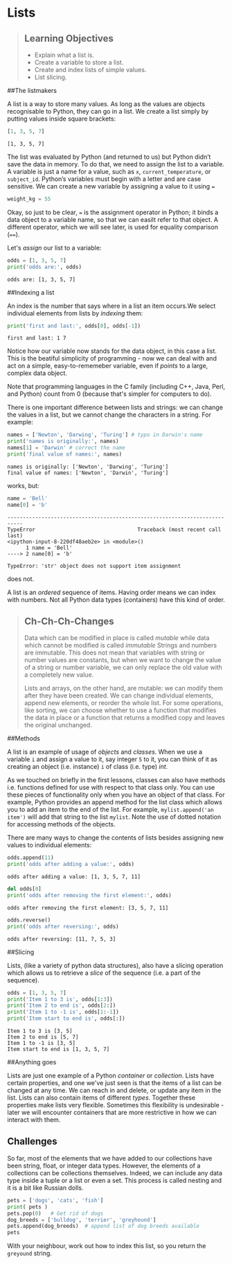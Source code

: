 
# Lists

> ## Learning Objectives
>
> *   Explain what a list is.
> *   Create a variable to store a list.
> *   Create and index lists of simple values.
> *   List slicing.

##The listmakers

 A list is a way to store many values. As long as the values are objects recognisable to Python, they can go in a list. We create a list simply by putting values inside square brackets:

```python
[1, 3, 5, 7]
```
```
[1, 3, 5, 7]
```

The list was evaluated by Python (and returned to us) but Python didn’t save the data in memory. To do that, we need to assign the list to a variable. A variable is just a name for a value, such as `x`, `current_temperature`, or `subject_id`. Python’s variables must begin with a letter and are case sensitive. We can create a new variable by assigning a value to it using `=`

```python
weight_kg = 55
```

Okay, so just to be clear, `=` is the assignment operator in Python; it binds a data object to a variable name, so that we can easilt refer to that object. A different operator, which we will see later, is used for equality comparison (`==`).

Let's _assign_ our list to a variable:

```python
odds = [1, 3, 5, 7]
print('odds are:', odds)
```
```
odds are: [1, 3, 5, 7]
```

##Indexing a list

An index is the number that says where in a list an item occurs.We select individual elements from lists by _indexing_ them:

```python
print('first and last:', odds[0], odds[-1])
```
```
first and last: 1 7
```

Notice how our variable now stands for the data object, in this case a list. This is the beatiful simplicity of programming - now we can deal with and act on a simple, easy-to-rememeber variable, even if _points_ to a large, complex data object.

Note that programming languages in the C family (including C++, Java, Perl, and Python) count from 0 (because that's simpler for computers to do).

There is one important difference between lists and strings: we can change the values in a list, but we cannot change the characters in a string. For example:

```python
names = ['Newton', 'Darwing', 'Turing'] # typo in Darwin's name
print('names is originally:', names)
names[1] = 'Darwin' # correct the name
print('final value of names:', names)
```
```
names is originally: ['Newton', 'Darwing', 'Turing']
final value of names: ['Newton', 'Darwin', 'Turing']
```

works, but:

```python
name = 'Bell'
name[0] = 'b'
```
```
---------------------------------------------------------------------------
TypeError                                 Traceback (most recent call last)
<ipython-input-8-220df48aeb2e> in <module>()
      1 name = 'Bell'
----> 2 name[0] = 'b'

TypeError: 'str' object does not support item assignment
```

does not.

A list is an _ordered_ sequence of items. Having order means we can index with numbers. Not all Python data types (containers) have this kind of order.  


> ## Ch-Ch-Ch-Changes
>
> Data which can be modified in place is called _mutable_
> while data which cannot be modified is called _immutable_
> Strings and numbers are immutable. This does not mean that variables with string or number values are constants,
> but when we want to change the value of a string or number variable, we can only replace the old value
> with a completely new value.
>
> Lists and arrays, on the other hand, are mutable: we can modify them after they have been created. We can
> change individual elements, append new elements, or reorder the whole list.  For some operations, like
> sorting, we can choose whether to use a function that modifies the data in place or a function that returns a
> modified copy and leaves the original unchanged.


##Methods

A list is an example of usage of _objects_ and _classes_. When we use a variable `i` and assign a value to it, say integer `5` to it, you can think of it as creating an object (i.e. instance) `i` of class (i.e. type) _int_.

As we touched on briefly in the first lessons, classes can also have methods i.e. functions defined for use with respect to that class only. You can use these pieces of functionality only when you have an object of that class. For example, Python provides an append method for the list class which allows you to add an item to the end of the list. For example, `mylist.append('an item')` will add that string to the list `mylist`. Note the use of dotted notation for accessing methods of the objects.

There are many ways to change the contents of lists besides assigning new values to individual elements:

```python
odds.append(11)
print('odds after adding a value:', odds)
```

```
odds after adding a value: [1, 3, 5, 7, 11]
```

```python
del odds[0]
print('odds after removing the first element:', odds)
```

```
odds after removing the first element: [3, 5, 7, 11]
```

```python
odds.reverse()
print('odds after reversing:', odds)
```

```
odds after reversing: [11, 7, 5, 3]
```


##Slicing

Lists, (like a variety of python data structures), also have a slicing operation which allows us to retrieve a _slice_ of the sequence (i.e. a part of the sequence).


```python
odds = [1, 3, 5, 7]
print('Item 1 to 3 is', odds[1:3])
print('Item 2 to end is', odds[2:])
print('Item 1 to -1 is', odds[1:-1])
print('Item start to end is', odds[:])
```
```
Item 1 to 3 is [3, 5]
Item 2 to end is [5, 7]
Item 1 to -1 is [3, 5]
Item start to end is [1, 3, 5, 7]
```

##Anything goes

Lists are just one example of a Python _container_ or _collection_. Lists have certain properties, and one we've just seen is that the items of a list can be changed at any time. We can reach in and delete, or update any item in the list. Lists can also contain items of different _types_. Together these properties make lists very flexible. Sometimes this flexibility is undesirable - later we will encounter containers that are more restrictive in how we can interact with them.

## Challenges


<!--sec data-title="Challenge 1" data-id="challenge" data-show=true ces-->

So far, most of the elements that we have added to our collections have been string, float, or integer data types. However, the elements of a collections can be collections themselves. Indeed, we can include any data type inside a tuple or a list or even a set. This process is called nesting and it is a bit like Russian dolls.

```python
pets = ['dogs', 'cats', 'fish']
print( pets )
pets.pop(0)   # Get rid of dogs
dog_breeds = ['bulldog', 'terrier', 'greyhound']
pets.append(dog_breeds)  # append list of dog breeds available
pets
```

With your neighbour, work out how to index this list, so you return the `greyound` string.

<!--endsec-->
